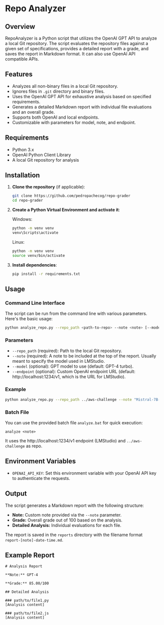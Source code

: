 # Repo Analyzer

## Overview

RepoAnalyzer is a Python script that utilizes the OpenAI GPT API to analyze a local Git repository. The script evaluates the repository files against a given set of specifications, provides a detailed report with a grade, and saves the report in Markdown format. It can also use OpenAI API compatible APIs.

## Features

- Analyzes all non-binary files in a local Git repository.
- Ignores files in `.git` directory and binary files.
- Uses the OpenAI GPT API for exhaustive analysis based on specified requirements.
- Generates a detailed Markdown report with individual file evaluations and an overall grade.
- Supports both OpenAI and local endpoints.
- Customizable with parameters for model, note, and endpoint.

## Requirements

- Python 3.x
- OpenAI Python Client Library
- A local Git repository for analysis

## Installation

1. **Clone the repository** (if applicable):
   ```bash
   git clone https://github.com/pedropachecog/repo-grader
   cd repo-grader
   ```

2. **Create a Python Virtual Environment and activate it**:

    Windows:
   ```bash
   python -m venv venv
   venv\Scripts\activate
   ```

   Linux:

   ```bash
   python -m venv venv
   source venv/bin/activate
   ```


2. **Install dependencies**:
   ```bash
   pip install -r requirements.txt
   ```

## Usage

### Command Line Interface

The script can be run from the command line with various parameters. Here's the basic usage:

```bash
python analyze_repo.py --repo_path <path-to-repo> --note <note> [--model <model>] [--endpoint <endpoint>]
```

### Parameters

- `--repo_path` (required): Path to the local Git repository.
- `--note` (required): A note to be included at the top of the report. Usually meant to specify the model used in LMStudio.
- `--model` (optional): GPT model to use (default: GPT-4 turbo).
- `--endpoint` (optional): Custom OpenAI endpoint URL (default: http://localhost:1234/v1, which is the URL for LMStudio).

### Example

```bash
python analyze_repo.py --repo_path ../aws-challenge --note "Mistral-7B-Instruct-v0.3-Q8_0.gguf" --endpoint http://localhost:1234/v1
```

### Batch File

You can use the provided batch file `analyze.bat` for quick execution:

```batch
analyze <note>
```

It uses the http://localhost:1234/v1 endpoint (LMStudio) and `../aws-challenge` as repo.

## Environment Variables

- `OPENAI_API_KEY`: Set this environment variable with your OpenAI API key to authenticate the requests.

## Output

The script generates a Markdown report with the following structure:

- **Note:** Custom note provided via the `--note` parameter.
- **Grade:** Overall grade out of 100 based on the analysis.
- **Detailed Analysis:** Individual evaluations for each file.

The report is saved in the `reports` directory with the filename format `report-[note]-date-time.md`.

## Example Report

```
# Analysis Report

**Note:** GPT-4

**Grade:** 85.00/100

## Detailed Analysis

### path/to/file1.py
[Analysis content]

### path/to/file2.js
[Analysis content]
```